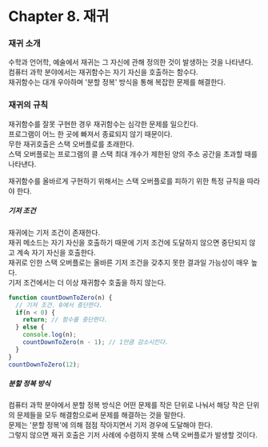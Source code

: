 # Chapter 8. 재귀

### 재귀 소개

수학과 언어학, 예술에서 재귀는 그 자신에 관해 정의한 것이 발생하는 것을 나타낸다.  
컴퓨터 과학 분야에서는 재귀함수는 자기 자신을 호출하는 함수다.  
재귀함수는 대개 우아하며 '분할 정복' 방식을 통해 복잡한 문제를 해결한다.

### 재귀의 규칙

재귀함수를 잘못 구현한 경우 재귀함수는 심각한 문제를 일으킨다.  
프로그램이 어느 한 곳에 빠져서 종료되지 않기 때문이다.  
무한 재귀호출은 스택 오버플로를 초래한다.  
스택 오버플로는 프로그램의 콜 스택 최대 개수가 제한된 양의 주소 공간을 초과할 때를 나타낸다.

재귀함수를 올바르게 구현하기 위해서는 스택 오버플로를 피하기 위한 특정 규칙을 따라야 한다.

##### 기저 조건

재귀에는 기저 조건이 존재한다.  
재귀 메소드는 자기 자신을 호출하기 때문에 기저 조건에 도달하지 않으면 중단되지 않고 계속 자기 자신을 호출한다.  
재귀로 인한 스택 오버플로는 올바른 기저 조건을 갖추지 못한 결과일 가능성이 매우 높다.  
기저 조건에서는 더 이상 재귀함수 호출을 하지 않는다.

```javascript
function countDownToZero(n) {
  // 기저 조건. 0에서 중단한다.
  if(n < 0) {
    return; // 함수를 중단한다.
  } else {
    console.log(n);
    countDownToZero(n - 1); // 1만큼 감소시킨다.
  }
}
countDownToZero(12);
```

##### 분할 정복 방식

컴퓨터 과학 분야에서 분할 정복 방식은 어떤 문제를 작은 단위로 나눠서 해당 작은 단위의 문제들을 모두 해결함으로써 문제를 해결하는 것을 말한다.  
문제는 '분할 정복'에 의해 점점 작아지면서 기저 경우에 도달해야 한다.  
그렇지 않으면 재귀 호출은 기저 사례에 수렴하지 못해 스택 오버플로가 발생할 것이다.